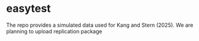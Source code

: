 # easytest
The repo provides a simulated data used for Kang and Stern (2025). We are planning to upload replication package
